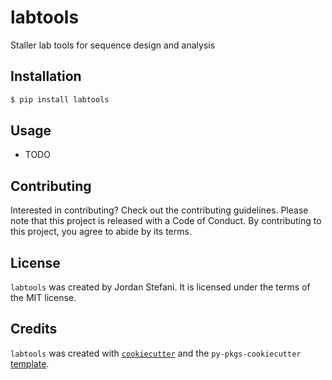 # labtools

Staller lab tools for sequence design and analysis

## Installation

```bash
$ pip install labtools
```

## Usage

- TODO

## Contributing

Interested in contributing? Check out the contributing guidelines. Please note that this project is released with a Code of Conduct. By contributing to this project, you agree to abide by its terms.

## License

`labtools` was created by Jordan Stefani. It is licensed under the terms of the MIT license.

## Credits

`labtools` was created with [`cookiecutter`](https://cookiecutter.readthedocs.io/en/latest/) and the `py-pkgs-cookiecutter` [template](https://github.com/py-pkgs/py-pkgs-cookiecutter).
